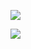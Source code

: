 <p>
  <img src="https://github-readme-stats.vercel.app/api/top-langs/?username=ver-xxu&layout=compact&theme=dracula&border_radius=23px" />
</p>

<p>
  <img src="https://github-readme-stats.vercel.app/api?username=ver-xxu&show_icons=true&theme=dracula&border_radius=23px" />
</p>
